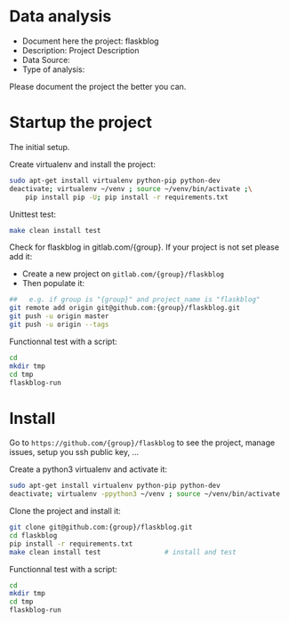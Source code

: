 # Data analysis
- Document here the project: flaskblog
- Description: Project Description
- Data Source:
- Type of analysis:

Please document the project the better you can.

# Startup the project

The initial setup.

Create virtualenv and install the project:
```bash
sudo apt-get install virtualenv python-pip python-dev
deactivate; virtualenv ~/venv ; source ~/venv/bin/activate ;\
    pip install pip -U; pip install -r requirements.txt
```

Unittest test:
```bash
make clean install test
```

Check for flaskblog in gitlab.com/{group}.
If your project is not set please add it:

- Create a new project on `gitlab.com/{group}/flaskblog`
- Then populate it:

```bash
##   e.g. if group is "{group}" and project_name is "flaskblog"
git remote add origin git@github.com:{group}/flaskblog.git
git push -u origin master
git push -u origin --tags
```

Functionnal test with a script:

```bash
cd
mkdir tmp
cd tmp
flaskblog-run
```

# Install

Go to `https://github.com/{group}/flaskblog` to see the project, manage issues,
setup you ssh public key, ...

Create a python3 virtualenv and activate it:

```bash
sudo apt-get install virtualenv python-pip python-dev
deactivate; virtualenv -ppython3 ~/venv ; source ~/venv/bin/activate
```

Clone the project and install it:

```bash
git clone git@github.com:{group}/flaskblog.git
cd flaskblog
pip install -r requirements.txt
make clean install test                # install and test
```
Functionnal test with a script:

```bash
cd
mkdir tmp
cd tmp
flaskblog-run
```

